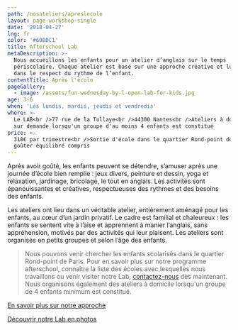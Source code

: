 ```yaml
---
path: /nosateliers/apreslecole
layout: page-workshop-single
date: '2018-04-27'
lng: fr
color: '#60BDC1'
title: Afterschool Lab
metaDescription: >-
  Nous accueillons les enfants pour un atelier d’anglais sur le temps
  périscolaire. Chaque atelier est basé sur une approche créative et ludique et
  dans le respect du rythme de l’enfant.  
contentTitle: Après l'école
pageGallery:
  - image: /assets/fun-wednesday-by-l-open-lab-for-kids.jpg
age: 3-6
when: 'Les lundis, mardis, jeudis et vendredis'
where: >-
  Le LAB<br />77 rue de la Tullaye<br />44300 Nantes<br />Ateliers à domicile
  sur demande lorsqu'un groupe d'au moins 4 enfants est constitué
price: >-
  310€ par trimestre<br />Sortie d'école dans le quartier Rond-point de Paris et
  goûter équilibré compris
---
```

Après avoir goûté, les enfants peuvent se détendre, s’amuser après une journée d’école bien remplie : jeux divers, peinture et dessin, yoga et relaxation, jardinage, bricolage, le tout en anglais.  Les activités sont épanouissantes et créatives, respectueuses des rythmes et des besoins des enfants.

Les ateliers ont lieu dans un véritable atelier, entièrement aménagé pour les enfants, au cœur d’un jardin privatif. Le cadre est familial et chaleureux : les enfants se sentent vite à l’aise et apprennent à manier l’anglais, sans appréhension, motivés par des activités qui leur plaisent. Les ateliers sont organisés en petits groupes et selon l’âge des enfants. 

> Nous pouvons venir chercher les enfants scolarisés dans le quartier Rond-point de Paris. Pour en savoir plus sur notre programme afterschool, connaître la liste des écoles avec lesquelles nous travaillons ou venir visiter notre Lab, [contactez-nous](/contact) dès maintenant. Nous organisons également des ateliers à domicile lorsqu'un groupe de 4 enfants minimum est constitué. 

[En savoir plus sur notre approche](/pedagogie) 

[Découvrir notre Lab en photos](/nosateliers/#lab)
